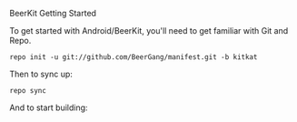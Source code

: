 BeerKit
Getting Started

To get started with Android/BeerKit, you'll need to get familiar with Git and Repo.

    repo init -u git://github.com/BeerGang/manifest.git -b kitkat

Then to sync up:

    repo sync

And to start building:
    
    